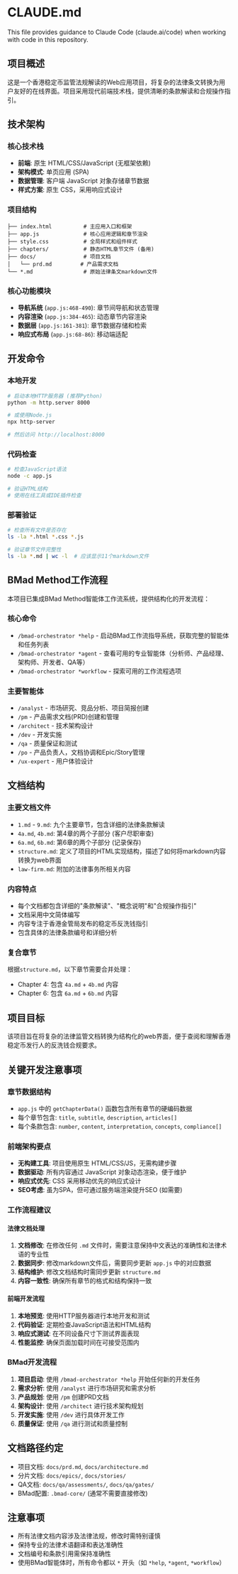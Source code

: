 # CLAUDE.md

This file provides guidance to Claude Code (claude.ai/code) when working with code in this repository.

## 项目概述

这是一个香港稳定币监管法规解读的Web应用项目，将复杂的法律条文转换为用户友好的在线界面。项目采用现代前端技术栈，提供清晰的条款解读和合规操作指引。

## 技术架构

### 核心技术栈
- **前端**: 原生 HTML/CSS/JavaScript (无框架依赖)
- **架构模式**: 单页应用 (SPA) 
- **数据管理**: 客户端 JavaScript 对象存储章节数据
- **样式方案**: 原生 CSS，采用响应式设计

### 项目结构
```
├── index.html          # 主应用入口和框架
├── app.js              # 核心应用逻辑和章节渲染
├── style.css           # 全局样式和组件样式  
├── chapters/           # 静态HTML章节文件 (备用)
├── docs/               # 项目文档
│   └── prd.md         # 产品需求文档
└── *.md                # 原始法律条文markdown文件
```

### 核心功能模块
- **导航系统** (`app.js:468-490`): 章节间导航和状态管理
- **内容渲染** (`app.js:384-465`): 动态章节内容渲染  
- **数据层** (`app.js:161-381`): 章节数据存储和检索
- **响应式布局** (`app.js:68-86`): 移动端适配

## 开发命令

### 本地开发
```bash
# 启动本地HTTP服务器 (推荐Python)
python -m http.server 8000

# 或使用Node.js
npx http-server

# 然后访问 http://localhost:8000
```

### 代码检查
```bash
# 检查JavaScript语法
node -c app.js

# 验证HTML结构
# 使用在线工具或IDE插件检查
```

### 部署验证
```bash
# 检查所有文件是否存在
ls -la *.html *.css *.js

# 验证章节文件完整性
ls -la *.md | wc -l  # 应该显示11个markdown文件
```

## BMad Method工作流程

本项目已集成BMad Method智能体工作流系统，提供结构化的开发流程：

### 核心命令
- `/bmad-orchestrator *help` - 启动BMad工作流指导系统，获取完整的智能体和任务列表
- `/bmad-orchestrator *agent` - 查看可用的专业智能体（分析师、产品经理、架构师、开发者、QA等）
- `/bmad-orchestrator *workflow` - 探索可用的工作流程选项

### 主要智能体
- `/analyst` - 市场研究、竞品分析、项目简报创建
- `/pm` - 产品需求文档(PRD)创建和管理
- `/architect` - 技术架构设计
- `/dev` - 开发实施
- `/qa` - 质量保证和测试
- `/po` - 产品负责人，文档协调和Epic/Story管理
- `/ux-expert` - 用户体验设计

## 文档结构

### 主要文档文件
- `1.md` - `9.md`: 九个主要章节，包含详细的法律条款解读
- `4a.md`, `4b.md`: 第4章的两个子部分 (客户尽职审查)
- `6a.md`, `6b.md`: 第6章的两个子部分 (记录保存)
- `structure.md`: 定义了项目的HTML实现结构，描述了如何将markdown内容转换为web界面
- `law-firm.md`: 附加的法律事务所相关内容

### 内容特点
- 每个文档都包含详细的"条款解读"、"概念说明"和"合规操作指引"
- 文档采用中文简体编写
- 内容专注于香港金管局发布的稳定币反洗钱指引
- 包含具体的法律条款编号和详细分析

### 复合章节
根据`structure.md`，以下章节需要合并处理：
- Chapter 4: 包含 `4a.md` + `4b.md` 内容
- Chapter 6: 包含 `6a.md` + `6b.md` 内容

## 项目目标

该项目旨在将复杂的法律监管文档转换为结构化的web界面，便于查阅和理解香港稳定币发行人的反洗钱合规要求。

## 关键开发注意事项

### 章节数据结构
- `app.js` 中的 `getChapterData()` 函数包含所有章节的硬编码数据
- 每个章节包含: `title`, `subtitle`, `description`, `articles[]`
- 每个条款包含: `number`, `content`, `interpretation`, `concepts`, `compliance[]`

### 前端架构要点
- **无构建工具**: 项目使用原生 HTML/CSS/JS，无需构建步骤
- **数据驱动**: 所有内容通过 JavaScript 对象动态渲染，便于维护
- **响应式优先**: CSS 采用移动优先的响应式设计
- **SEO考虑**: 虽为SPA，但可通过服务端渲染提升SEO (如需要)

### 工作流程建议

#### 法律文档处理
1. **文档修改**: 在修改任何 `.md` 文件时，需要注意保持中文表达的准确性和法律术语的专业性
2. **数据同步**: 修改markdown文件后，需要同步更新 `app.js` 中的对应数据
3. **结构维护**: 修改文档结构时需同步更新 `structure.md`
4. **内容一致性**: 确保所有章节的格式和结构保持一致

#### 前端开发流程
1. **本地预览**: 使用HTTP服务器进行本地开发和测试
2. **代码验证**: 定期检查JavaScript语法和HTML结构
3. **响应式测试**: 在不同设备尺寸下测试界面表现
4. **性能监控**: 确保页面加载时间在可接受范围内

### BMad开发流程
1. **项目启动**: 使用 `/bmad-orchestrator *help` 开始任何新的开发任务
2. **需求分析**: 使用 `/analyst` 进行市场研究和需求分析
3. **产品规划**: 使用 `/pm` 创建PRD文档
4. **架构设计**: 使用 `/architect` 进行技术架构规划
5. **开发实施**: 使用 `/dev` 进行具体开发工作
6. **质量保证**: 使用 `/qa` 进行测试和质量控制

## 文档路径约定

- 项目文档: `docs/prd.md`, `docs/architecture.md`
- 分片文档: `docs/epics/`, `docs/stories/`
- QA文档: `docs/qa/assessments/`, `docs/qa/gates/`
- BMad配置: `.bmad-core/` (通常不需要直接修改)

## 注意事项

- 所有法律文档内容涉及法律法规，修改时需特别谨慎
- 保持专业的法律术语翻译和表达准确性
- 文档编号和条款引用需保持准确性
- 使用BMad智能体时，所有命令都以 `*` 开头（如 `*help`, `*agent`, `*workflow`）